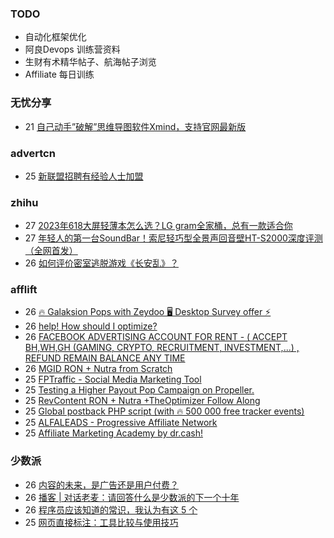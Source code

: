 ### TODO
-  自动化框架优化
-  阿良Devops 训练营资料
-  生财有术精华帖子、航海帖子浏览
-  Affiliate 每日训练

### 无忧分享
<!-- ruyo:START -->
-  21 [自己动手”破解”思维导图软件Xmind，支持官网最新版](https://51.ruyo.net/18460.html)<!-- ruyo:END -->

### advertcn
<!-- advertcn:START -->
-  25 [新联盟招聘有经验人士加盟](https://www.advertcn.com/forum.php?mod=viewthread&tid=111817)<!-- advertcn:END -->

### zhihu
<!-- zhihu:START -->
-  27 [2023年618大屏轻薄本怎么选？LG gram全家桶，总有一款适合你](http://zhuanlan.zhihu.com/p/632641888?utm_campaign=rss&utm_medium=rss&utm_source=rss&utm_content=title)
-  27 [年轻人的第一台SoundBar！索尼轻巧型全景声回音壁HT-S2000深度评测（全网首发）](http://zhuanlan.zhihu.com/p/630990296?utm_campaign=rss&utm_medium=rss&utm_source=rss&utm_content=title)
-  26 [如何评价密室逃脱游戏《长安乱》？](http://www.zhihu.com/question/563950552/answer/3045961312?utm_campaign=rss&utm_medium=rss&utm_source=rss&utm_content=title)<!-- zhihu:END -->

### afflift
<!-- afflift:START -->
-  26 [🔥 Galaksion Pops with Zeydoo 🖥️ Desktop Survey offer ⚡](https://afflift.com/f/threads/%F0%9F%94%A5-galaksion-pops-with-zeydoo-%F0%9F%96%A5%EF%B8%8F-desktop-survey-offer-%E2%9A%A1.11285/)
-  26 [help! How should I optimize?](https://afflift.com/f/threads/help-how-should-i-optimize.11484/)
-  26 [FACEBOOK ADVERTISING ACCOUNT FOR RENT - &lpar; ACCEPT BH,WH,GH &lpar;GAMING, CRYPTO, RECRUITMENT, INVESTMENT,...&rpar; , REFUND REMAIN BALANCE ANY TIME](https://afflift.com/f/threads/facebook-advertising-account-for-rent-accept-bh-wh-gh-gaming-crypto-recruitment-investment-refund-remain-balance-any-time.11161/)
-  26 [MGID RON + Nutra from Scratch](https://afflift.com/f/threads/mgid-ron-nutra-from-scratch.10949/)
-  25 [FPTraffic - Social Media Marketing Tool](https://afflift.com/f/threads/fptraffic-social-media-marketing-tool.10877/)
-  25 [Testing a Higher Payout Pop Campaign on Propeller.](https://afflift.com/f/threads/testing-a-higher-payout-pop-campaign-on-propeller.11509/)
-  25 [RevContent RON + Nutra +TheOptimizer Follow Along](https://afflift.com/f/threads/revcontent-ron-nutra-theoptimizer-follow-along.7210/)
-  25 [Global postback PHP script &lpar;with 🔥 500 000 free tracker events&rpar;](https://afflift.com/f/threads/global-postback-php-script-with-%F0%9F%94%A5-500-000-free-tracker-events.11512/)
-  25 [ALFALEADS - Progressive Affiliate Network](https://afflift.com/f/threads/alfaleads-progressive-affiliate-network.4461/)
-  25 [Affiliate Marketing Academy by dr.cash!](https://afflift.com/f/threads/affiliate-marketing-academy-by-dr-cash.9784/)<!-- afflift:END -->

### 少数派
<!-- sspai:START -->
-  26 [内容的未来，是广告还是用户付费？](https://sspai.com/post/82309)
-  26 [播客 | 对话老麦：请回答什么是少数派的下一个十年](https://sspai.com/post/82453)
-  26 [程序员应该知道的常识，我认为有这 5 个](https://sspai.com/post/82286)
-  25 [网页直接标注：工具比较与使用技巧](https://sspai.com/prime/story/web-annotators-compared)<!-- sspai:END -->
